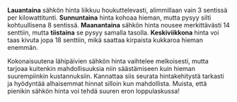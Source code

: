 **Lauantaina** sähkön hinta liikkuu houkuttelevasti, alimmillaan vain 3 sentissä per kilowattitunti. **Sunnuntaina** hinta kohoaa hieman, mutta pysyy silti kohtuullisena 8 sentissä. **Maanantaina** sähkön hinta nousee merkittävästi 14 senttiin, mutta **tiistaina** se pysyy samalla tasolla. **Keskiviikkona** hinta voi taas kivuta jopa 18 senttiin, mikä saattaa kirpaista kukkaroa hieman enemmän. 

Kokonaisuutena lähipäivien sähkön hinta vaihtelee melkoisesti, mutta tarjoaa kuitenkin mahdollisuuksia niin säästämiseen kuin hieman suurempiinkin kustannuksiin. Kannattaa siis seurata hintakehitystä tarkasti ja hyödyntää alhaisemmat hinnat silloin kun mahdollista. Muista, että pienikin sähkön hinta voi tehdä suuren eron loppulaskussa!